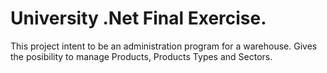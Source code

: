 # University .Net Final Exercise. 

This project intent to be an administration program for a warehouse.
Gives the posibility to manage Products, Products Types and Sectors.
